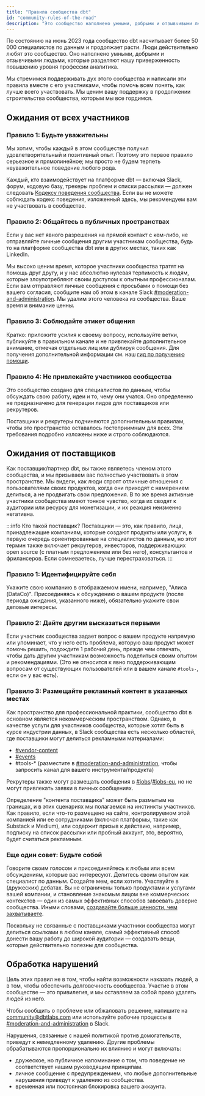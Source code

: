 ```yaml
---
title: "Правила сообщества dbt"
id: "community-rules-of-the-road"
description: "Это сообщество наполнено умными, добрыми и отзывчивыми людьми, которые разделяют нашу приверженность повышению уровня профессии аналитика. Эти правила помогают всем понять, как лучше всего участвовать."
---
```


По состоянию на июнь 2023 года сообщество dbt насчитывает более 50 000 специалистов по данным и продолжает расти. Люди действительно любят это сообщество. Оно наполнено умными, добрыми и отзывчивыми людьми, которые разделяют нашу приверженность повышению уровня профессии аналитика.

Мы стремимся поддерживать дух этого сообщества и написали эти правила вместе с его участниками, чтобы помочь всем понять, как лучше всего участвовать. Мы ценим вашу поддержку в продолжении строительства сообщества, которым мы все гордимся.

## Ожидания от всех участников
### Правило 1: Будьте уважительны
Мы хотим, чтобы каждый в этом сообществе получил удовлетворительный и позитивный опыт. Поэтому это первое правило серьезное и прямолинейное; мы просто не будем терпеть неуважительное поведение любого рода.

Каждый, кто взаимодействует на платформе dbt — включая Slack, форум, кодовую базу, трекеры проблем и списки рассылки — должен следовать [Кодексу поведения сообщества](/community/resources/code-of-conduct). Если вы не можете соблюдать кодекс поведения, изложенный здесь, мы рекомендуем вам не участвовать в сообществе.

### Правило 2: Общайтесь в публичных пространствах
Если у вас нет явного разрешения на прямой контакт с кем-либо, не отправляйте личные сообщения другим участникам сообщества, будь то на платформе сообщества dbt или в других местах, таких как LinkedIn.

Мы высоко ценим время, которое участники сообщества тратят на помощь друг другу, и у нас абсолютно нулевая терпимость к людям, которые злоупотребляют своим доступом к опытным профессионалам. Если вам отправляют личные сообщения с просьбами о помощи без вашего согласия, сообщите нам об этом в канале Slack [#moderation-and-administration](https://getdbt.slack.com/archives/C02JJ8N822H). Мы удалим этого человека из сообщества. Ваше время и внимание ценны.

### Правило 3: Соблюдайте этикет общения
Кратко: приложите усилия к своему вопросу, используйте ветки, публикуйте в правильном канале и не привлекайте дополнительное внимание, отмечая отдельных лиц или дублируя сообщения. Для получения дополнительной информации см. наш [гид по получению помощи](/community/resources/getting-help).

### Правило 4: Не привлекайте участников сообщества
Это сообщество создано для специалистов по данным, чтобы обсуждать свою работу, идеи и то, чему они учатся. Оно определенно не предназначено для генерации лидов для поставщиков или рекрутеров.

Поставщики и рекрутеры подчиняются дополнительным правилам, чтобы это пространство оставалось гостеприимным для всех. Эти требования подробно изложены ниже и строго соблюдаются.

## Ожидания от поставщиков

Как поставщик/партнер dbt, вы также являетесь членом этого сообщества, и мы призываем вас полностью участвовать в этом пространстве. Мы видели, как люди строят отличные отношения с пользователями своих продуктов, когда они приходят с намерением делиться, а не продвигать свои предложения. В то же время активные участники сообщества имеют тонкое чувство, когда их сводят к аудитории или ресурсу для монетизации, и их реакция неизменно негативна.

:::info Кто такой поставщик?
Поставщики — это, как правило, лица, принадлежащие компаниям, которые создают продукты или услуги, в первую очередь ориентированные на специалистов по данным, но этот термин также включает рекрутеров, инвесторов, поддерживающих open source (с платным предложением или без него), консультантов и фрилансеров. Если сомневаетесь, лучше перестраховаться.
:::

### Правило 1: Идентифицируйте себя
Укажите свою компанию в отображаемом имени, например, "Алиса (DataCo)". Присоединяясь к обсуждению о вашем продукте (после периода ожидания, указанного ниже), обязательно укажите свои деловые интересы.

### Правило 2: Дайте другим высказаться первыми
Если участник сообщества задает вопрос о вашем продукте напрямую или упоминает, что у него есть проблема, которую ваш продукт может помочь решить, подождите 1 рабочий день, прежде чем отвечать, чтобы дать другим участникам возможность поделиться своим опытом и рекомендациями. (Это не относится к явно поддерживающим вопросам от существующих пользователей или в вашем канале `#tools-`, если он у вас есть).

### Правило 3: Размещайте рекламный контент в указанных местах
Как пространство для профессиональной практики, сообщество dbt в основном является некоммерческим пространством. Однако, в качестве услуги для участников сообщества, которые хотят быть в курсе индустрии данных, в Slack сообщества есть несколько областей, где поставщики могут делиться рекламными материалами:
- [#vendor-content](https://getdbt.slack.com/archives/C03B0Q4EBL3)
- [#events](https://getdbt.slack.com/archives/C80RCAZ5E)
- #tools-* (разместите в [#moderation-and-administration](https://getdbt.slack.com/archives/C02JJ8N822H), чтобы запросить канал для вашего инструмента/продукта)

Рекрутеры также могут размещать сообщения в [#jobs](https://getdbt.slack.com/archives/C7A7BARGT)/[#jobs-eu](https://getdbt.slack.com/archives/C04JMHHK6CD), но не могут привлекать заявки в личных сообщениях.

Определение "контента поставщика" может быть размытым на границах, и в этих сценариях мы полагаемся на инстинкты участников. Как правило, если что-то размещено на сайте, контролируемом этой компанией или ее сотрудниками (включая платформы, такие как Substack и Medium), или содержит призыв к действию, например, подписку на список рассылки или пробный аккаунт, это, вероятно, будет считаться рекламным.

### Еще один совет: Будьте собой
Говорите своим голосом и присоединяйтесь к любым или всем обсуждениям, которые вас интересуют. Делитесь своим опытом как специалист по данным. Создайте мем, если хотите. Участвуйте в (дружеских) дебатах. Вы не ограничены только продуктами и услугами вашей компании, и становление знакомым лицом вне коммерческих контекстов — один из самых эффективных способов завоевать доверие сообщества. Иными словами, [создавайте больше ценности, чем захватываете](/community/resources/code-of-conduct#create-more-value-than-you-capture).

Поскольку не связанные с поставщиками участники сообщества могут делиться ссылками в любом канале, самый эффективный способ донести вашу работу до широкой аудитории — создавать вещи, которые действительно полезны для сообщества.

## Обработка нарушений

Цель этих правил не в том, чтобы найти возможности наказать людей, а в том, чтобы обеспечить долговечность сообщества. Участие в этом сообществе — это привилегия, и мы оставляем за собой право удалять людей из него.

Чтобы сообщить о проблеме или обжаловать решение, напишите на [community@dbtlabs.com](mailto:community@dbtlabs.com) или используйте рабочие процессы в [#moderation-and-administration](https://getdbt.slack.com/archives/C02JJ8N822H) в Slack.

Нарушения, связанные с нашей политикой против домогательств, приведут к немедленному удалению. Другие проблемы обрабатываются пропорционально их влиянию и могут включать:

- дружеское, но публичное напоминание о том, что поведение не соответствует нашим руководящим принципам.
- личное сообщение с предупреждением, что любые дополнительные нарушения приведут к удалению из сообщества.
- временная или постоянная блокировка вашего аккаунта.